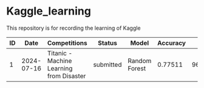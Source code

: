 # Kaggle_learning
This repository is for recording the learning of Kaggle

| ID | Date | Competitions | Status | Model | Accuracy | Ranked | Link |
| --- | --- | ------------ | ------ | ----- | -------- | ------ | ---- |
| 1 | 2024-07-16 | Titanic - Machine Learning from Disaster | submitted | Random Forest | 0.77511 | 9601/17477 | [link](https://www.kaggle.com/competitions/titanic/leaderboard#) |
